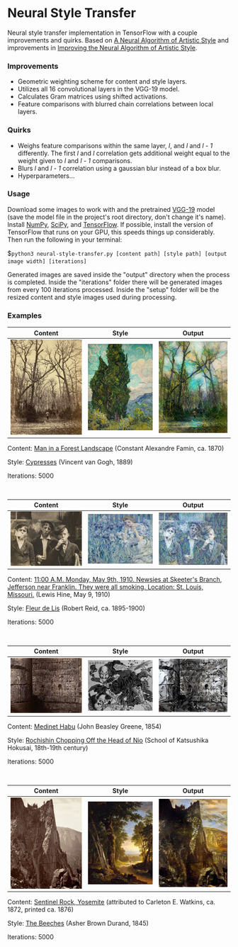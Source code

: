 # Neural Style Transfer

Neural style transfer implementation in TensorFlow with a couple improvements and quirks.  Based on [A Neural Algorithm of Artistic Style](https://arxiv.org/pdf/1508.06576.pdf) and improvements in [Improving the Neural Algorithm of Artistic Style](https://arxiv.org/pdf/1605.04603.pdf).

### Improvements

* Geometric weighting scheme for content and style layers.
* Utilizes all 16 convolutional layers in the VGG-19 model.
* Calculates Gram matrices using shifted activations.
* Feature comparisons with blurred chain correlations between local layers.

### Quirks

* Weighs feature comparisons within the same layer, *l*, and *l* and *l - 1* differently.  The first *l* and *l* correlation gets additional weight equal to the weight given to *l* and *l - 1* comparisons.
* Blurs *l* and *l - 1* correlation using a gaussian blur instead of a box blur.
* Hyperparameters...

### Usage

Download some images to work with and the pretrained [VGG-19](http://www.vlfeat.org/matconvnet/models/imagenet-vgg-verydeep-19.mat) model (save the model file in the project's root directory, don't change it's name).  Install [NumPy](https://www.scipy.org/install.html), [SciPy](https://www.scipy.org/install.html), and [TensorFlow](https://www.tensorflow.org/install/).  If possible, install the version of TensorFlow that runs on your GPU, this speeds things up considerably.  Then run the following in your terminal:

$`python3 neural-style-transfer.py [content path] [style path] [output image width] [iterations]`

Generated images are saved inside the "output" directory when the process is completed.  Inside the "iterations" folder there will be generated images from every 100 iterations processed.  Inside the "setup" folder will be the resized content and style images used during processing.

### Examples

Content | Style | Output
------- | ----- | ------
![Man in a Forest Landscape](/readme-files/man-in-a-forest-landscape.jpg) | ![Cypresses](/readme-files/cypresses.jpg) | ![Man in a Forest Landscape + Cypresses](/readme-files/man-in-a-forest-landscape+cypresses.jpg)

Content: [Man in a Forest Landscape](https://images.metmuseum.org/CRDImages/ph/original/DT223780.jpg) (Constant Alexandre Famin, ca. 1870)

Style: [Cypresses](https://images.metmuseum.org/CRDImages/ep/original/DP130999.jpg) (Vincent van Gogh, 1889)

Iterations: 5000

</br>

Content | Style | Output
------- | ----- | ------
![11:00 A.M. Monday, May 9th, 1910. Newsies at Skeeter's Branch, Jefferson near Franklin. They were all smoking. Location: St. Louis, Missouri.](/readme-files/11-00am-monday-may-9th-1910-newsies-at-skeeters-branch-jefferson-near-franklin-they-were-all-smoking-location-st-louis-missouri.jpg) | ![Fleur de Lis](/readme-files/fleur-de-lis.jpg) | ![11:00 A.M. Monday, May 9th, 1910. Newsies at Skeeter's Branch, Jefferson near Franklin. They were all smoking. Location: St. Louis, Missouri. + Fleur de Lis](/readme-files/11-00am-monday-may-9th-1910-newsies+fleur-de-lis.jpg)

Content: [11:00 A.M. Monday, May 9th, 1910. Newsies at Skeeter's Branch, Jefferson near Franklin. They were all smoking. Location: St. Louis, Missouri.](https://images.metmuseum.org/CRDImages/ph/original/DP352686.jpg) (Lewis Hine, May 9, 1910)

Style: [Fleur de Lis](https://images.metmuseum.org/CRDImages/ap/original/DP167061.jpg) (Robert Reid, ca. 1895-1900)

Iterations: 5000

</br>

Content | Style | Output
------- | ----- | ------
![Medinet Habu](/readme-files/medinet-habu.jpg) | ![Rochishin Chopping Off the Head of Nio](/readme-files/rochishin-chopping-off-the-head-of-nio.jpg) | ![Medinet Habu + Rochishin Chopping Off the Head of Nio](/readme-files/medinet-habu+rochishin-chopping-off-the-head-of-nio.jpg)

Content: [Medinet Habu](https://images.metmuseum.org/CRDImages/ph/original/DT1163.jpg) (John Beasley Greene, 1854)

Style: [Rochishin Chopping Off the Head of Nio](https://images.metmuseum.org/CRDImages/as/original/56_121_40_162330.jpg) (School of Katsushika Hokusai, 18th-19th century)

Iterations: 5000

</br>

Content | Style | Output
------- | ----- | ------
![Sentinel Rock Yosemite](/readme-files/sentinel-rock-yosemite.jpg) | ![The Beeches](/readme-files/the-beeches.jpg) | ![Sentinel Rock Yosemite + The Beeches](/readme-files/sentinel-rock-yosemite+the-beeches.jpg)

Content: [Sentinel Rock, Yosemite](https://images.metmuseum.org/CRDImages/ph/original/DP152226.jpg) (attributed to Carleton E. Watkins, ca. 1872, printed ca. 1876)

Style: [The Beeches](https://images.metmuseum.org/CRDImages/ap/original/DT75.jpg) (Asher Brown Durand, 1845)

Iterations: 5000
